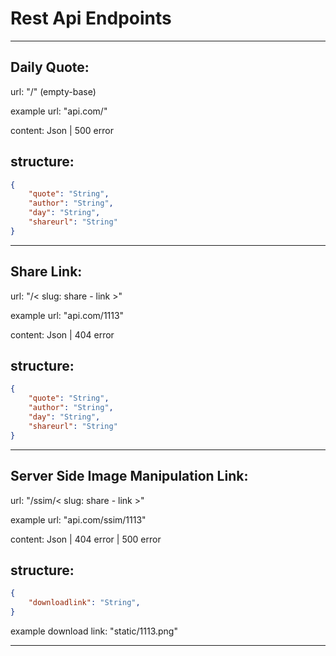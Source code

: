 # Rest Api Endpoints

------
## Daily Quote:

url: "/" (empty-base)

example url: "api.com/"  

content: Json | 500 error

structure: 
-
```json
{
    "quote": "String",
    "author": "String",
    "day": "String",
    "shareurl": "String"
}
```
------

## Share Link:

url: "/< slug: share - link >" 

example url: "api.com/1113"  

content: Json | 404 error

structure: 
-
```json
{
    "quote": "String",
    "author": "String",
    "day": "String",
    "shareurl": "String"
}
```

------

## Server Side Image Manipulation Link:

url: "/ssim/< slug: share - link >" 

example url: "api.com/ssim/1113"  

content: Json | 404 error | 500 error

structure: 
-
```json
{
    "downloadlink": "String",
}

```
example download link: "static/1113.png"

------